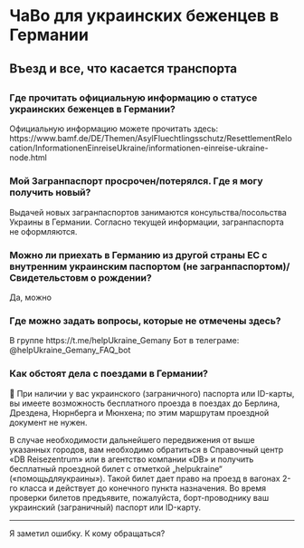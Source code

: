<h1>ЧаВо для украинских беженцев в Германии</h1>

<h2>Въезд и все, что касается транспорта<h2>


<h3>Где прочитать официальную информацию о статусе украинских беженцев в Германии?</h3>
Официальную информацию можете прочитать здесь: 
https://www.bamf.de/DE/Themen/AsylFluechtlingsschutz/ResettlementRelocation/InformationenEinreiseUkraine/informationen-einreise-ukraine-node.html

<h3>Мой Загранпаспорт просрочен/потерялся. Где я могу получить новый?</h3>
Выдачей новых загранпаспортов занимаются консульства/посольства Украины в Германии. 
Согласно текущей информации, загранпаспорта не оформляются. 

<h3>Можно ли приехать в Германию из другой страны ЕС с внутренним украинским паспортом (не загранпаспортом)/Свидетельстовм о рождении? </h3>
Да, можно

<h3>Где можно задать вопросы, которые не отмечены здесь? </h3>
В группе https://t.me/helpUkraine_Gemany
Бот в телеграме:
@helpUkraine_Gemany_FAQ_bot 

<h3>Как обстоят дела с поездами в Германии?</h3>

🚂 При наличии у вас украинского (заграничного) паспорта или ID-карты, вы имеете возможность бесплатного проезда в поездах до Берлина, Дрездена, Нюрнберга и Мюнхена; по этим маршрутам проездной документ не нужен.

В случае необходимости дальнейшего передвижения от выше указанных городов, вам необходимо обратиться в Справочный центр «DB Reisezentrum» или в агентство компании «DB» и получить бесплатный проездной билет с отметкой „helpukraine“ («помощьдляукраины»). Такой билет дает право на проезд в вагонах 2-го класса и действует до конечного пункта назначения. Во время проверки билетов предъявите, пожалуйста, борт-проводнику ваш украинский (заграничный) паспорт или ID-карту.





------------

Я заметил ошибку. К кому обращаться?
